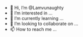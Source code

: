 - 👋 Hi, I’m @Lamvunaughty
- 👀 I’m interested in ...
- 🌱 I’m currently learning ...
- 💞️ I’m looking to collaborate on ...
- 📫 How to reach me ...

<!---
Lamvunaughty/Lamvunaughty is a ✨ special ✨ repository because its `README.md` (this file) appears on your GitHub profile.
You can click the Preview link to take a look at your changes.
--->

